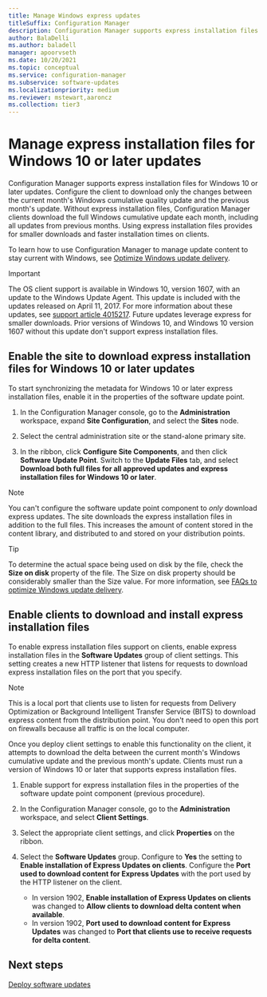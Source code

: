 ```yaml
---
title: Manage Windows express updates
titleSuffix: Configuration Manager
description: Configuration Manager supports express installation files for Windows 10 or later, which provide smaller downloads and faster installation times on clients.
author: BalaDelli
ms.author: baladell
manager: apoorvseth
ms.date: 10/20/2021
ms.topic: conceptual
ms.service: configuration-manager
ms.subservice: software-updates
ms.localizationpriority: medium
ms.reviewer: mstewart,aaroncz 
ms.collection: tier3
---
```


# Manage express installation files for Windows 10 or later updates

Configuration Manager supports express installation files for Windows 10 or later updates. Configure the client to download only the changes between the current month's Windows cumulative quality update and the previous month's update. Without express installation files, Configuration Manager clients download the full Windows cumulative update each month, including all updates from previous months. Using express installation files provides for smaller downloads and faster installation times on clients.

To learn how to use Configuration Manager to manage update content to stay current with Windows, see [Optimize Windows update delivery](optimize-windows-10-update-delivery.md).  


> [!IMPORTANT]  
> The OS client support is available in Windows 10, version 1607, with an update to the Windows Update Agent. This update is included with the updates released on April 11, 2017. For more information about these updates, see [support article 4015217](https://support.microsoft.com/kb/4015217). Future updates leverage express for smaller downloads. Prior versions of Windows 10, and Windows 10 version 1607 without this update don't support express installation files.  


## Enable the site to download express installation files for Windows 10 or later updates
To start synchronizing the metadata for Windows 10 or later express installation files, enable it in the properties of the software update point.  

1. In the Configuration Manager console, go to the **Administration** workspace, expand **Site Configuration**, and select the **Sites** node.  

2. Select the central administration site or the stand-alone primary site.  

3. In the ribbon, click **Configure Site Components**, and then click **Software Update Point**. Switch to the **Update Files** tab, and select **Download both full files for all approved updates and express installation files for Windows 10 or later**.

> [!NOTE]    
> You can't configure the software update point component to *only* download express updates.  The site downloads the express installation files in addition to the full files. This increases the amount of content stored in the content library, and distributed to and stored on your distribution points.

> [!Tip]  
> To determine the actual space being used on disk by the file, check the **Size on disk** property of the file. The Size on disk property should be considerably smaller than the Size value. For more information, see [FAQs to optimize Windows update delivery](optimize-windows-10-update-delivery.md#bkmk_faq).  


## Enable clients to download and install express installation files
To enable express installation files support on clients, enable express installation files in the **Software Updates** group of client settings. This setting creates a new HTTP listener that listens for requests to download express installation files on the port that you specify.

> [!NOTE]    
> This is a local port that clients use to listen for requests from Delivery Optimization or Background Intelligent Transfer Service (BITS) to download express content from the distribution point. You don't need to open this port on firewalls because all traffic is on the local computer.  

Once you deploy client settings to enable this functionality on the client, it attempts to download the delta between the current month's Windows cumulative update and the previous month's update. Clients must run a version of Windows 10 or later that supports express installation files.  

1. Enable support for express installation files in the properties of the software update point component (previous procedure).  

2. In the Configuration Manager console, go to the **Administration** workspace, and select **Client Settings**.  

3. Select the appropriate client settings, and click **Properties** on the ribbon.  

4. Select the **Software Updates** group. Configure to **Yes** the setting to **Enable installation of Express Updates on clients**. Configure the **Port used to download content for Express Updates** with the port used by the HTTP listener on the client.
    - In version 1902, **Enable installation of Express Updates on clients** was changed to **Allow clients to download delta content when available**.
    - In version 1902, **Port used to download content for Express Updates** was changed to **Port that clients use to receive requests for delta content**.
    

## Next steps

[Deploy software updates](deploy-software-updates.md)
